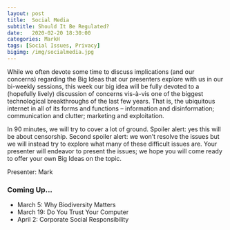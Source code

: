 ```yaml
---
layout: post
title:  Social Media
subtitle: Should It Be Regulated?
date:   2020-02-20 18:30:00
categories: MarkH 
tags: [Social Issues, Privacy]
bigimg: /img/socialmedia.jpg
---
```


While we often devote some time to discuss implications (and our concerns) regarding the Big Ideas that our presenters explore with us in our bi-weekly sessions, this week our big idea will be fully devoted to a (hopefully lively) discussion of concerns vis-à-vis one of the biggest technological breakthroughs of the last few years. That is, the ubiquitous internet in all of its forms and functions – information and disinformation; communication and clutter; marketing and exploitation. 

In 90 minutes, we will try to cover a lot of ground. Spoiler alert: yes this will be about censorship. Second spoiler alert: we won’t resolve the issues but we will instead try to explore what many of these difficult issues are. Your presenter will endeavor to present the issues; we hope you will come ready to offer your own Big Ideas on the topic. 

Presenter: Mark

### Coming Up...

* March 5: Why Biodiversity Matters
* March 19: Do You Trust Your Computer
* April 2: Corporate Social Responsibility